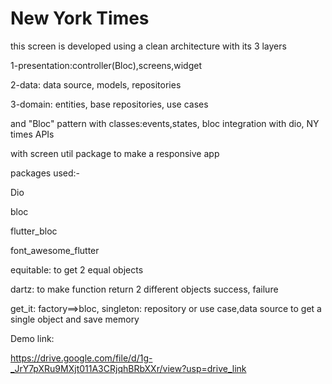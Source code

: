 # New York Times
this screen is developed using a clean architecture with its 3 layers

1-presentation:controller(Bloc),screens,widget

2-data: data source, models, repositories

3-domain: entities, base repositories, use cases

and "Bloc" pattern with classes:events,states, bloc integration with dio, NY times APIs

with screen util package to make a responsive app

packages used:-

Dio

bloc

flutter_bloc

font_awesome_flutter

equitable: to get 2 equal objects

dartz: to make function return 2 different objects success, failure

get_it: factory==>bloc, singleton: repository or use case,data source to get a single object and save memory


Demo link:

https://drive.google.com/file/d/1g-_JrY7pXRu9MXjt011A3CRjqhBRbXXr/view?usp=drive_link
